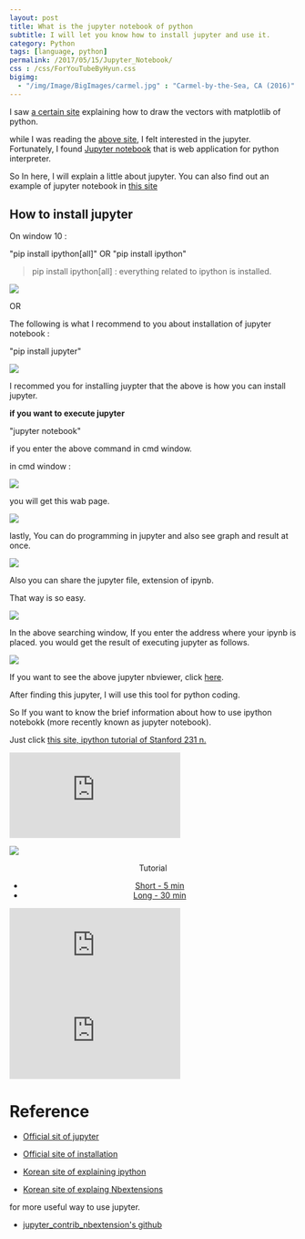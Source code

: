 ```yaml
---
layout: post
title: What is the jupyter notebook of python
subtitle: I will let you know how to install jupyter and use it.
category: Python
tags: [language, python]
permalink: /2017/05/15/Jupyter_Notebook/
css : /css/ForYouTubeByHyun.css
bigimg: 
  - "/img/Image/BigImages/carmel.jpg" : "Carmel-by-the-Sea, CA (2016)"
---
```


I saw [a certain site](http://pinkwink.kr/815) explaining how to draw the vectors with matplotlib of python. 

while I was reading the [above site](http://pinkwink.kr/815), I felt interested in the jupyter. Fortunately, I found [Jupyter notebook](http://jupyter.org/) that is web application for python interpreter. 

So In here, I will explain a little about jupyter. You can also find out an example of jupyter notebook in [this site](https://github.com/wesm/pydata-book)


## How to install jupyter 

On window 10 :

"pip install ipython[all]" OR "pip install ipython"

> pip install ipython[all] : everything related to ipython is installed. 

![](/img/Image/Languages/Python/2017-05-15-Jupyter_Notebook/ipython_on_windows.JPG)

OR 

The following is what I recommend to you about installation of jupyter notebook : 

"pip install jupyter"

![](/img/Image/Languages/Python/2017-05-15-Jupyter_Notebook/jupyter_on_windows.JPG)


I recommed you for installing juypter that the above is how you can install jupyter. 


**if you want to execute jupyter**


"jupyter notebook"


if you enter the above command in cmd window. 

in cmd window :

![](/img/Image/Languages/Python/2017-05-15-Jupyter_Notebook/execution_of_jupyter_notebook.JPG)

you will get this wab page. 

![](/img/Image/Languages/Python/2017-05-15-Jupyter_Notebook/jupter_test.JPG)


lastly, You can do programming in jupyter and also see graph and result at once. 

![](/img/Image/Languages/Python/2017-05-15-Jupyter_Notebook/jupter_test.JPG)

Also you can share the jupyter file, extension of ipynb.

That way is so easy. 

![](/img/Image/Languages/Python/2017-05-15-Jupyter_Notebook/nbviewer_of_jupyter.JPG)

In the above searching window, If you enter the address where your ipynb is placed. you would get the result of executing jupyter as follows.

![](/img/Image/Languages/Python/2017-05-15-Jupyter_Notebook/result_of_nbviewer_of_jupyter.JPG)


If you want to see the above jupyter nbviewer, click [here](https://nbviewer.jupyter.org/github/hyunyoung2/hyunyoung2.github.io/blob/master/img/Image/Languages/Python/2017-05-15-Jupyter_Notebook/Jupyter%20test%20with%20matplotlib.ipynb).

After finding this jupyter, I will use this tool for python coding. 

So If you want to know the brief information about how to use ipython notebokk (more recently known as jupyter notebook).

Just click [this site, ipython tutorial of Stanford 231 n.](http://cs231n.github.io/ipython-tutorial/) 



<iframe src="https://www.youtube.com/embed/FYPd5W75HPE" frameborder="0" allowfullscreen></iframe>

![](/img/Image/Languages/2017-05-16-How_To_Plot_Vector_And_Plane_With_Python/an_example_of_plotting_vector.ipynb)


<div id="tutorial-section">

  <div id="tutorial-title" style="text-align: center">Tutorial</div>

  <ul class="nav nav-pills" style="text-align: center">
    <li class="active"><a data-toggle="tab" href="#short-tutorial">Short - 5 min</a></li>
    <li><a data-toggle="tab" href="#long-tutorial">Long - 30 min</a></li>
  </ul>

  <div class="tab-content">
    <div id="short-tutorial" class="tab-pane fade in active">
      <iframe src="https://www.youtube.com/embed/FYPd5W75HPE" frameborder="0" allowfullscreen></iframe>
    </div>
    <div id="long-tutorial" class="tab-pane fade">
      <iframe src="https://www.youtube.com/embed/fPY13maWKKE" frameborder="0" allowfullscreen></iframe>  </div>
  </div>
</div>




# Reference 

  - [Official sit of jupyter](http://jupyter.org/)
  
  - [Official site of installation](http://jupyter.org/install.html)

  - [Korean site of explaining ipython](http://pinkwink.kr/711)
  
  - [Korean site of explaing Nbextensions](http://pinkwink.kr/928)
  
  for more useful way to use jupyter. 
  
  - [jupyter_contrib_nbextension's github](https://github.com/ipython-contrib/jupyter_contrib_nbextensions)
  
  
